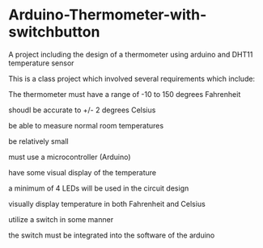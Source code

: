 # Arduino-Thermometer-with-switchbutton
A project including the design of a thermometer using arduino and DHT11 temperature sensor  

This is a class project which involved several requirements which include:  

The thermometer must have a range of -10 to 150 degrees Fahrenheit  

shoudl be accurate to +/- 2 degrees Celsius  

be able to measure normal room temperatures  

be relatively small  

must use a microcontroller (Arduino)  

have some visual display of the temperature  

a minimum of 4 LEDs will be used in the circuit design  

visually display temperature in both Fahrenheit and Celsius  

utilize a switch in some manner  

the switch must be integrated into the software of the arduino  

